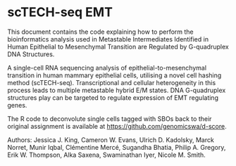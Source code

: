 # scTECH-seq EMT

This document contains the code explaining how to perform the bioinformatics analysis used in Metastable Intermediates Identified in Human Epithelial to Mesenchymal Transition are Regulated by G-quadruplex DNA Structures. 

A single-cell RNA sequencing analysis of epithelial-to-mesenchymal transition in human mammary epithelial cells, utilising a novel cell hashing method (scTECH-seq). Transcriptional and cellular heterogeneity in this process leads to multiple metastable hybrid E/M states. DNA G-quadruplex structures play can be targeted to regulate expression of EMT regulating genes. 

The R code to deconvolute single cells tagged with SBOs back to their original assignment is available at https://github.com/genomicswa/d-score. 


Authors:
Jessica J. King, Cameron W. Evans, Ulrich D. Kadolsky, Marck Norret,  Munir Iqbal, Clémentine Mercé, Sugandha Bhatia, Philip A. Gregory, Erik W. Thompson, Alka Saxena, Swaminathan Iyer, Nicole M. Smith.

